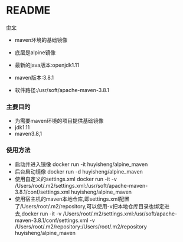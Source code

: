# README #

[中文](https://github.com/haosenwei/alpine_maven)

* maven环境的基础镜像

* 底层是alpine镜像
* 最新的java版本:openjdk1.11
* maven版本:3.8.1
* 软件路径:/usr/soft/apache-maven-3.8.1

### 主要目的 ###

* 为需要maven环境的项目提供基础镜像
* jdk1.11
* maven3.8,1

### 使用方法 ###

* 启动并进入镜像 docker run -it huyisheng/alpine_maven
* 后台启动镜像 docker run -d huyisheng/alpine_maven
* 使用自定义的settings.xml docker run -it -v /Users/root/.m2/settings.xml:/usr/soft/apache-maven-3.8.1/conf/settings.xml huyisheng/alpine_maven
* 使用宿主机的maven本地仓库,即settings.xml配置了<localRepository>/Users/root/.m2/repository</localRepository>,可以使用-v把本地仓库目录也绑定进去,docker run -it -v /Users/root/.m2/settings.xml:/usr/soft/apache-maven-3.8.1/conf/settings.xml -v /Users/root/.m2/repository:/Users/root/.m2/repository huyisheng/alpine_maven